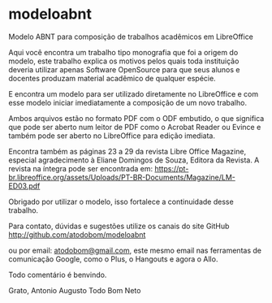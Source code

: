 # modeloabnt
Modelo ABNT para composição de trabalhos acadêmicos em LibreOffice

Aqui você encontra um trabalho tipo monografia que foi a origem
do modelo, este trabalho explica os motivos pelos quais toda
instituição deveria utilizar apenas Software OpenSource para que
seus alunos e docentes produzam material acadêmico de qualquer espécie.

E encontra um modelo para ser utilizado diretamente no LibreOffice
e com esse modelo iniciar imediatamente a composição de um novo trabalho.

Ambos arquivos estão no formato PDF com o ODF embutido, o que significa
que pode ser aberto num leitor de PDF como o Acrobat Reader ou Evince e
também pode ser aberto no LibreOffice para edição imediata.

Encontra também as páginas 23 a 29 da revista Libre Office Magazine,
especial agradecimento à Eliane Domingos de Souza, Editora da Revista.
A revista na íntegra pode ser encontrada em:
https://pt-br.libreoffice.org/assets/Uploads/PT-BR-Documents/Magazine/LM-ED03.pdf

Obrigado por utilizar o modelo, isso fortalece a continuidade desse
trabalho.

Para contato, dúvidas e sugestões utilize os canais do site GitHub
http://github.com/atodobom/modeloabnt

ou por email: atodobom@gmail.com, este mesmo email nas ferramentas de
comunicação Google, como o Plus, o Hangouts e agora o Allo.

Todo comentário é benvindo.

Grato, 
Antonio Augusto Todo Bom Neto

